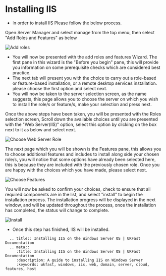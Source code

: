 # Installing IIS


* In order to install IIS Please follow the below process.


Open Server Manager and select manage from the top menu, then select "Add Roles and Features" as below

![Add roles](files/Install/addrolesandfeatures.PNG)

 * You will now be presented with the add roles and features Wizard. The first pane in this wizard is the "Before you begin" pane, this will provide you information on some prerequisite checks which are considered best practice.
 * The next tab will present you with the choice to carry out a role-based or feature-based installation, or a remote desktop services installation. please choose the first option and select next.
 * You will now be taken to the server selection screen, as the name suggests, this page allows you to choose the server on which you wish to install the role/s or feature/s, make your selection and press next.

Once the above steps have been taken, you will be presented with the Roles selection screen, Scroll down the available choices until you are presented with the "Web Server(IIS)" option, select this option by clicking on the box next to it as below and select next.

![Choose Web Server Role](files/Install/installiis.PNG)   

The next page which you will be shown is the Features pane, this allows you to choose additional features and includes to install along side your chosen role/s, you will notice that some options have already been selected here, this is because they are included with the previously chosen role.
Once you are happy with the choices which you have made, please select next.

![Choose Features](files/Install/selectfeatures.PNG)

You will now be asked to confirm your choices, check to ensure that all required components are in the list, and select "install" to begin the installation process.
The installation progress will be displayed in the next window, and will be updated throughout the process, once the installation has completed, the status will change to complete.

![Install](files/Install/installprogresstrimmed.png)

* Once this step has finished, IIS will be installed.

```eval_rst
  .. title:: Installing IIS on the Windows Server OS | UKFast Documentation
  .. meta::
     :title: Installing IIS on the Windows Server OS | UKFast Documentation
     :description: A guide to installing IIS on Windows Server
     :keywords: ukfast, windows, iis, web, domain, server, cloud, features, host
